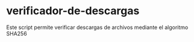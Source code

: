 # verificador-de-descargas
Este script permite verificar descargas de archivos mediante el algoritmo SHA256
